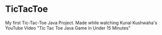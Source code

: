 # TicTacToe
My first Tic-Tac-Toe Java Project.
Made while watching Kunal Kushwaha's YouTube Video "Tic Tac Toe Java Game in Under 15 Minutes"
